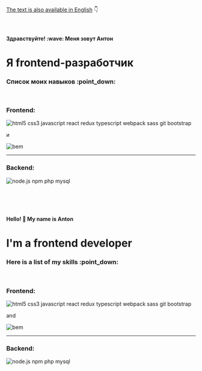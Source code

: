 <a href="#english_text">The text is also available in English</a> :point_down:
<br><br><br>



<h4>Здравствуйте! :wave: Меня зовут Антон</h4>
<h1>Я frontend-разработчик</h1>
<h3>Список моих навыков :point_down:</h3><br>
<h3>Frontend:</h3>
<div>
  
  ![html5 css3 javascript react redux typescript webpack sass git bootstrap](https://skillicons.dev/icons?i=html,css,js,react,redux,ts,webpack,sass,git,bootstrap)
  <p>и</p>
  <img src="https://github.com/user-attachments/assets/1007af62-60fe-4f5c-9db1-bfdc5c0eb1db" alt="bem">

</div>
<hr>
<h3>Backend:</h3>

![node.js npm php mysql](https://skillicons.dev/icons?i=nodejs,npm,php,mysql)

<br><br><br>



<a id="english_text"><h4>Hello! :wave: My name is Anton</h4></a>
<h1>I'm a frontend developer</h1>
<h3>Here is a list of my skills :point_down:</h3><br>
<h3>Frontend:</h3>
<div>
  
  ![html5 css3 javascript react redux typescript webpack sass git bootstrap](https://skillicons.dev/icons?i=html,css,js,react,redux,ts,webpack,sass,git,bootstrap)
  <p>and</p>
  <img src="https://github.com/user-attachments/assets/1007af62-60fe-4f5c-9db1-bfdc5c0eb1db" alt="bem">
</div>
<hr>
<h3>Backend:</h3>

![node.js npm php mysql](https://skillicons.dev/icons?i=nodejs,npm,php,mysql)
